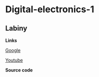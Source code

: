 # Digital-electronics-1

## Labiny

**Links**

[Google](https://www.google.com "Google's Homepage")

[Youtube](https://www.youtube.com/ "Youtube")

**Source code**

```vhdl



```
